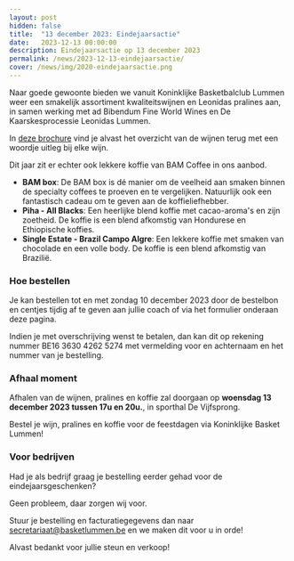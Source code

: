 ```yaml
---
layout: post
hidden: false
title:  "13 december 2023: Eindejaarsactie"
date:   2023-12-13 00:00:00
description: Eindejaarsactie op 13 december 2023
permalink: /news/2023-12-13-eindejaarsactie/
cover: /news/img/2020-eindejaarsactie.png
---
```



Naar goede gewoonte bieden we vanuit Koninklijke Basketbalclub Lummen weer een smakelijk assortiment kwaliteitswijnen en Leonidas pralines aan, in samen werking met ad Bibendum Fine World Wines en De Kaarskesprocessie Leonidas Lummen.

In [deze brochure](/news/downloads/eindejaarsactie-2023-ad-bibendum.pdf) vind je alvast het overzicht van de wijnen terug met een woordje uitleg bij elke wijn.

Dit jaar zit er echter ook lekkere koffie van BAM Coffee in ons aanbod.
- **BAM box**: De BAM box is dé manier om de veelheid aan smaken binnen de specialty coffees te proeven en te vergelijken. Natuurlijk ook een fantastisch cadeau om te geven aan de koffieliefhebber.
- **Piha - All Blacks**: Een heerlijke blend koffie met cacao-aroma's en zijn zoetheid. De koffie is een blend afkomstig van Hondurese en Ethiopische koffies.
- **Single Estate - Brazil Campo Algre**: Een lekkere koffie met smaken van chocolade en een volle body. De koffie is een blend afkomstig van Brazilië.

### Hoe bestellen

Je kan bestellen tot en met zondag 10 december 2023 door de bestelbon en centjes tijdig af te geven aan jullie coach of via het formulier onderaan deze pagina.

Indien je met overschrijving wenst te betalen, dan kan dit op rekening nummer BE16 3630 4262 5274 met vermelding voor en achternaam en het nummer van je bestelling.

### Afhaal moment

Afhalen van de wijnen, pralines en koffie zal doorgaan op **woensdag 13 december 2023 tussen 17u en 20u.**, in sporthal De Vijfsprong.

Bestel je wijn, pralines en koffie voor de feestdagen via Koninklijke Basket Lummen!

### Voor bedrijven

Had je als bedrijf graag je bestelling eerder gehad voor de eindejaarsgeschenken?

Geen probleem, daar zorgen wij voor.

Stuur je bestelling en facturatiegegevens dan naar [secretariaat@basketlummen.be](mailto:secretariaat@basketlummen.be) en we maken dit voor u in orde!

Alvast bedankt voor jullie steun en verkoop!

<style>
    clubmgmt-checkout-form .table-row .table-cell:first-of-type
    {
        width: 50%;
    }

    payment-method
    {
        display: table-row-group;
    }
</style>

<!-- Import, configure and activate the sales library using a script tag -->
<script type="module">

 import { shell, translations } from "https://fundraising.clubmanagement.io/cdn/release/1.0.6/clubmanagement.sales.public.min.js";

 (async function() {			

	translations.language = "nl";

	translations.CheckoutFormOrderConfirmationLegend.nl = "We verwelkomen je op woensdag 23 december 2023 aan de sporthal van Lummen tussen 17u en 20u om je bestelling af te halen.";
    translations.CheckoutFormChoosePaymentMethodCashMessage.nl = "Gelieve het te betalen bedrag te bezorgen aan de coach of aan een bestuurslid.";
    translations.CheckoutFormChoosePaymentMethodWireTransferMessage.nl = " Gelieve het geld over te schrijven op rekeningnummer BE16 3630 4262 5274 met vermelding voor en achternaam zoals op de bestelling";

	await shell.activate();		
	
 })();
	
</script>

<!-- Add this tag on the promotion page of your sale -->
<clubmgmt-checkout data-sale-id="86e9cac4-fb48-3e00-53fa-b046815224aa" data-organization-id="5159e64f-4d2e-42c4-968d-6ff38338129b"></clubmgmt-checkout>